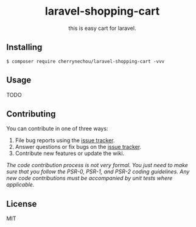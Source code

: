 <h1 align="center"> laravel-shopping-cart </h1>

<p align="center"> this is easy cart for laravel.</p>


## Installing

```shell
$ composer require cherrynechou/laravel-shopping-cart -vvv
```

## Usage

TODO

## Contributing

You can contribute in one of three ways:

1. File bug reports using the [issue tracker](https://github.com/cherrynechou/laravel-shopping-cart/issues).
2. Answer questions or fix bugs on the [issue tracker](https://github.com/cherrynechou/laravel-shopping-cart/issues).
3. Contribute new features or update the wiki.

_The code contribution process is not very formal. You just need to make sure that you follow the PSR-0, PSR-1, and PSR-2 coding guidelines. Any new code contributions must be accompanied by unit tests where applicable._

## License

MIT